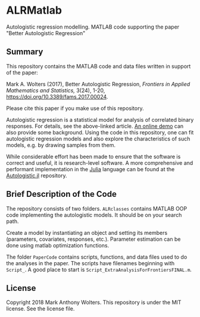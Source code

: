 # ALRMatlab

Autologistic regression modelling. MATLAB code supporting the paper "Better Autologistic Regression"

## Summary

This repository contains the MATLAB code and data files written in support of the paper:

Mark A. Wolters (2017), Better Autologistic Regression, *Frontiers in Applied Mathematics and Statistics,* 3(24), 1-20, https://doi.org/10.3389/fams.2017.00024.

Please cite this paper if you make use of this repository.

Autologistic regression is a statistical model for analysis of correlated binary responses.  For details, see the above-linked article.  [An online demo](http://www.mwolters.com/misc/2016/1114-ALRcoding.html) can also provide some background. Using the code in this repository, one can fit autologistic regression models and also explore the characteristics of such models, e.g. by drawing samples from them.  

While considerable effort has been made to ensure that the software is correct and useful, it is research-level software.  A more comprehensive and performant implementation in the [Julia](https://julialang.org/) language can be found at the [Autologistic.jl](https://github.com/kramsretlow/Autologistic.jl) repository.

## Brief Description of the Code 

The repository consists of two folders.  `ALRclasses` contains MATLAB OOP code implementing the autologistic models. It should be on your search path.

Create a model by instantiating an object and setting its members (parameters, covariates, responses, etc.). Parameter estimation can be done using matlab optimization functions.

The folder `PaperCode` contains scripts, functions, and data files used to do the analyses in the paper.  The scripts have filenames beginning with `Script_`. A good place to start is `Script_ExtraAnalysisForFrontiersFINAL.m`.

## License 

Copyright 2018 Mark Anthony Wolters.  This repository is under the MIT license.  See the license file.
